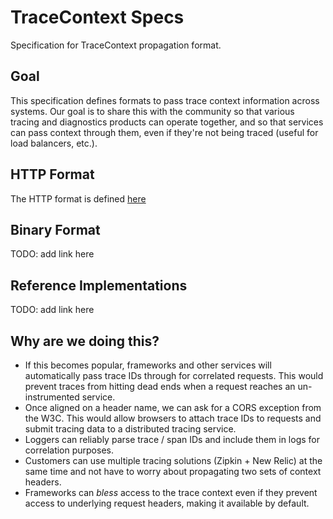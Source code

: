 # TraceContext Specs
Specification for TraceContext propagation format.

## Goal
This specification defines formats to pass trace context information across systems. Our goal is to share this with the community so that various tracing and diagnostics products can operate together, and so that services can pass context through them, even if they're not being traced (useful for load balancers, etc.).

## HTTP Format
The HTTP format is defined [here](HTTP_HEADER_FORMAT.md)

## Binary Format
TODO: add link here

## Reference Implementations
TODO: add link here

## Why are we doing this?
* If this becomes popular, frameworks and other services will automatically pass trace IDs through for correlated requests. This would prevent traces from hitting dead ends when a request reaches an un-instrumented service.
* Once aligned on a header name, we can ask for a CORS exception from the W3C. This would allow browsers to attach trace IDs to requests and submit tracing data to a distributed tracing service.
* Loggers can reliably parse trace / span IDs and include them in logs for correlation purposes.
* Customers can use multiple tracing solutions (Zipkin + New Relic) at the same time and not have to worry about propagating two sets of context headers.
* Frameworks can *bless* access to the trace context even if they prevent access to underlying request headers, making it available by default.
